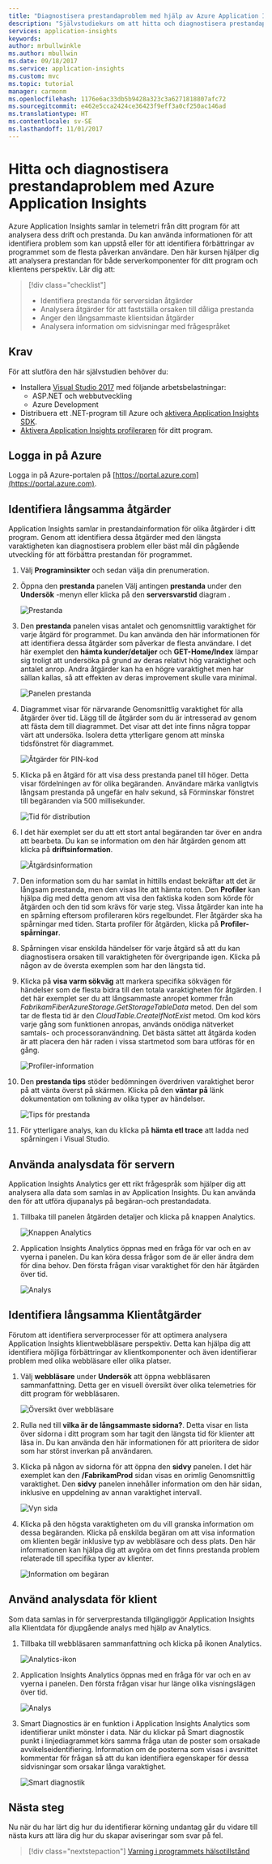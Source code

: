 ```yaml
---
title: "Diagnostisera prestandaproblem med hjälp av Azure Application Insights | Microsoft Docs"
description: "Självstudiekurs om att hitta och diagnostisera prestandaproblem i programmet med hjälp av Azure Application Insights."
services: application-insights
keywords: 
author: mrbullwinkle
ms.author: mbullwin
ms.date: 09/18/2017
ms.service: application-insights
ms.custom: mvc
ms.topic: tutorial
manager: carmonm
ms.openlocfilehash: 1176e6ac33db5b9428a323c3a6271818807afc72
ms.sourcegitcommit: e462e5cca2424ce36423f9eff3a0cf250ac146ad
ms.translationtype: HT
ms.contentlocale: sv-SE
ms.lasthandoff: 11/01/2017
---
```

# <a name="find-and-diagnose-performance-issues-with-azure-application-insights"></a>Hitta och diagnostisera prestandaproblem med Azure Application Insights

Azure Application Insights samlar in telemetri från ditt program för att analysera dess drift och prestanda.  Du kan använda informationen för att identifiera problem som kan uppstå eller för att identifiera förbättringar av programmet som de flesta påverkan användare.  Den här kursen hjälper dig att analysera prestandan för både serverkomponenter för ditt program och klientens perspektiv.  Lär dig att:

> [!div class="checklist"]
> * Identifiera prestanda för serversidan åtgärder
> * Analysera åtgärder för att fastställa orsaken till dåliga prestanda
> * Anger den långsammaste klientsidan åtgärder
> * Analysera information om sidvisningar med frågespråket


## <a name="prerequisites"></a>Krav

För att slutföra den här självstudien behöver du:

- Installera [Visual Studio 2017](https://www.visualstudio.com/downloads/) med följande arbetsbelastningar:
    - ASP.NET och webbutveckling
    - Azure Development
- Distribuera ett .NET-program till Azure och [aktivera Application Insights SDK](app-insights-asp-net.md).
- [Aktivera Application Insights profileraren](app-insights-profiler.md#enable-the-profiler) för ditt program.

## <a name="log-in-to-azure"></a>Logga in på Azure
Logga in på Azure-portalen på [https://portal.azure.com](https://portal.azure.com).

## <a name="identify-slow-server-operations"></a>Identifiera långsamma åtgärder
Application Insights samlar in prestandainformation för olika åtgärder i ditt program.  Genom att identifiera dessa åtgärder med den längsta varaktigheten kan diagnostisera problem eller bäst mål din pågående utveckling för att förbättra prestandan för programmet.

1. Välj **Programinsikter** och sedan välja din prenumeration.  
1. Öppna den **prestanda** panelen Välj antingen **prestanda** under den **Undersök** -menyn eller klicka på den **serversvarstid** diagram .

    ![Prestanda](media/app-insights-tutorial-performance/performance.png)

2. Den **prestanda** panelen visas antalet och genomsnittlig varaktighet för varje åtgärd för programmet.  Du kan använda den här informationen för att identifiera dessa åtgärder som påverkar de flesta användare. I det här exemplet den **hämta kunder/detaljer** och **GET-Home/Index** lämpar sig troligt att undersöka på grund av deras relativt hög varaktighet och antalet anrop.  Andra åtgärder kan ha en högre varaktighet men har sällan kallas, så att effekten av deras improvement skulle vara minimal.  

    ![Panelen prestanda](media/app-insights-tutorial-performance/performance-blade.png)

3. Diagrammet visar för närvarande Genomsnittlig varaktighet för alla åtgärder över tid.  Lägg till de åtgärder som du är intresserad av genom att fästa dem till diagrammet.  Det visar att det inte finns några toppar värt att undersöka.  Isolera detta ytterligare genom att minska tidsfönstret för diagrammet.

    ![Åtgärder för PIN-kod](media/app-insights-tutorial-performance/pin-operations.png)

4.  Klicka på en åtgärd för att visa dess prestanda panel till höger. Detta visar fördelningen av för olika begäranden.  Användare märka vanligtvis långsam prestanda på ungefär en halv sekund, så Förminskar fönstret till begäranden via 500 millisekunder.  

    ![Tid för distribution](media/app-insights-tutorial-performance/duration-distribution.png)

5.  I det här exemplet ser du att ett stort antal begäranden tar över en andra att bearbeta. Du kan se information om den här åtgärden genom att klicka på **driftsinformation**.

    ![Åtgärdsinformation](media/app-insights-tutorial-performance/operation-details.png)

6.  Den information som du har samlat in hittills endast bekräftar att det är långsam prestanda, men den visas lite att hämta roten.  Den **Profiler** kan hjälpa dig med detta genom att visa den faktiska koden som körde för åtgärden och den tid som krävs för varje steg. Vissa åtgärder kan inte ha en spårning eftersom profileraren körs regelbundet.  Fler åtgärder ska ha spårningar med tiden.  Starta profiler för åtgärden, klicka på **Profiler-spårningar**.
5.  Spårningen visar enskilda händelser för varje åtgärd så att du kan diagnostisera orsaken till varaktigheten för övergripande igen.  Klicka på någon av de översta exemplen som har den längsta tid.
6.  Klicka på **visa varm sökväg** att markera specifika sökvägen för händelser som de flesta bidra till den totala varaktigheten för åtgärden.  I det här exemplet ser du att långsammaste anropet kommer från *FabrikamFiberAzureStorage.GetStorageTableData* metod. Den del som tar de flesta tid är den *CloudTable.CreateIfNotExist* metod. Om kod körs varje gång som funktionen anropas, används onödiga nätverket samtals- och processoranvändning. Det bästa sättet att åtgärda koden är att placera den här raden i vissa startmetod som bara utföras för en gång. 

    ![Profiler-information](media/app-insights-tutorial-performance/profiler-details.png)

7.  Den **prestanda tips** stöder bedömningen överdriven varaktighet beror på att vänta överst på skärmen.  Klicka på den **väntar på** länk dokumentation om tolkning av olika typer av händelser.

    ![Tips för prestanda](media/app-insights-tutorial-performance/performance-tip.png)

8.  För ytterligare analys, kan du klicka på **hämta etl trace** att ladda ned spårningen i Visual Studio.

## <a name="use-analytics-data-for-server"></a>Använda analysdata för servern
Application Insights Analytics ger ett rikt frågespråk som hjälper dig att analysera alla data som samlas in av Application Insights.  Du kan använda den för att utföra djupanalys på begäran-och prestandadata.

1. Tillbaka till panelen åtgärden detaljer och klicka på knappen Analytics.

    ![Knappen Analytics](media/app-insights-tutorial-performance/server-analytics-button.png)

2. Application Insights Analytics öppnas med en fråga för var och en av vyerna i panelen.  Du kan köra dessa frågor som de är eller ändra dem för dina behov.  Den första frågan visar varaktighet för den här åtgärden över tid.

    ![Analys](media/app-insights-tutorial-performance/server-analytics.png)


## <a name="identify-slow-client-operations"></a>Identifiera långsamma Klientåtgärder
Förutom att identifiera serverprocesser för att optimera analysera Application Insights klientwebbläsare perspektiv.  Detta kan hjälpa dig att identifiera möjliga förbättringar av klientkomponenter och även identifierar problem med olika webbläsare eller olika platser.

1. Välj **webbläsare** under **Undersök** att öppna webbläsaren sammanfattning.  Detta ger en visuell översikt över olika telemetries för ditt program för webbläsaren.

    ![Översikt över webbläsare](media/app-insights-tutorial-performance/browser-summary.png)

2.  Rulla ned till **vilka är de långsammaste sidorna?**.  Detta visar en lista över sidorna i ditt program som har tagit den längsta tid för klienter att läsa in.  Du kan använda den här informationen för att prioritera de sidor som har störst inverkan på användaren.
3.  Klicka på någon av sidorna för att öppna den **sidvy** panelen.  I det här exemplet kan den **/FabrikamProd** sidan visas en orimlig Genomsnittlig varaktighet.  Den **sidvy** panelen innehåller information om den här sidan, inklusive en uppdelning av annan varaktighet intervall.

    ![Vyn sida](media/app-insights-tutorial-performance/page-view.png)

4.  Klicka på den högsta varaktigheten om du vill granska information om dessa begäranden.  Klicka på enskilda begäran om att visa information om klienten begär inklusive typ av webbläsare och dess plats.  Den här informationen kan hjälpa dig att avgöra om det finns prestanda problem relaterade till specifika typer av klienter.

    ![Information om begäran](media/app-insights-tutorial-performance/request-details.png)

## <a name="use-analytics-data-for-client"></a>Använd analysdata för klient
Som data samlas in för serverprestanda tillgängliggör Application Insights alla Klientdata för djupgående analys med hjälp av Analytics.

1. Tillbaka till webbläsaren sammanfattning och klicka på ikonen Analytics.

    ![Analytics-ikon](media/app-insights-tutorial-performance/client-analytics-icon.png)

2. Application Insights Analytics öppnas med en fråga för var och en av vyerna i panelen. Den första frågan visar hur länge olika visningslägen över tid.

    ![Analys](media/app-insights-tutorial-performance/client-analytics.png)

3.  Smart Diagnostics är en funktion i Application Insights Analytics som identifierar unikt mönster i data.  När du klickar på Smart diagnostik punkt i linjediagrammet körs samma fråga utan de poster som orsakade avvikelseidentifiering.  Information om de posterna som visas i avsnittet kommentar för frågan så att du kan identifiera egenskaper för dessa sidvisningar som orsakar långa varaktighet.

    ![Smart diagnostik](media/app-insights-tutorial-performance/client-smart-diagnostics.png)


## <a name="next-steps"></a>Nästa steg
Nu när du har lärt dig hur du identifierar körning undantag går du vidare till nästa kurs att lära dig hur du skapar aviseringar som svar på fel.

> [!div class="nextstepaction"]
> [Varning i programmets hälsotillstånd](app-insights-tutorial-alert.md)
